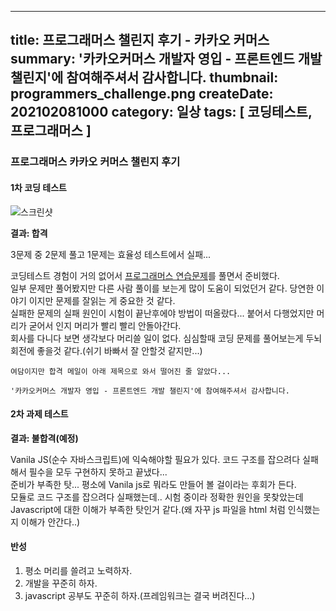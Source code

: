 -----
title: 프로그래머스 챌린지 후기 - 카카오 커머스
summary: '카카오커머스 개발자 영입 - 프론트엔드 개발 챌린지'에 참여해주셔서 감사합니다.
thumbnail: programmers_challenge.png
createDate: 202102081000
category: 일상
tags: [ 코딩테스트, 프로그래머스 ]
-----


### 프로그래머스 카카오 커머스 챌린지 후기


#### 1차 코딩 테스트

![스크린샷](/images/20210208_1_1.png?raw=true)

**결과: 합격**

3문제 중 2문제 풀고 1문제는 효율성 테스트에서 실패...

코딩테스트 경험이 거의 없어서 [프로그래머스 연습문제](https://programmers.co.kr/learn/challenges?tab=algorithm_practice_kit)를 풀면서 준비했다.  
일부 문제만 풀어봤지만 다른 사람 풀이를 보는게 많이 도움이 되었던거 같다. 당연한 이야기 이지만 문제를 잘읽는 게 중요한 것 같다.  
실패한 문제의 실패 원인이 시험이 끝난후에야 방법이 떠올랐다... 붙어서 다행었지만 머리가 굳어서 인지 머리가 빨리 빨리 안돌아간다.  
회사를 다니다 보면 생각보다 머리쓸 일이 없다. 심심할때 코딩 문제를 풀어보는게 두뇌 회전에 좋을것 같다.(쉬기 바빠서 잘 안할것 같지만...)  

```
여담이지만 합격 메일이 아래 제목으로 와서 떨어진 줄 알았다...

'카카오커머스 개발자 영입 - 프론트엔드 개발 챌린지'에 참여해주셔서 감사합니다.
```

#### 2차 과제 테스트

**결과: 불합격(예정)**

Vanila JS(순수 자바스크립트)에 익숙해야할 필요가 있다. 코드 구조를 잡으려다 실패해서 필수을 모두 구현하지 못하고 끝냈다...  
준비가 부족한 탓... 평소에 Vanila js로 뭐라도 만들어 볼 걸이라는 후회가 든다.  
모듈로 코드 구조를 잡으려다 실패했는데.. 시험 중이라 정확한 원인을 못찾았는데 Javascript에 대한 이해가 부족한 탓인거 같다.(왜 자꾸 js 파일을 html 처럼 인식했는지 이해가 안간다..)

#### 반성

1. 평소 머리를 쓸려고 노력하자.
1. 개발을 꾸준히 하자.
1. javascript 공부도 꾸준히 하자.(프레임워크는 결국 버려진다...)
